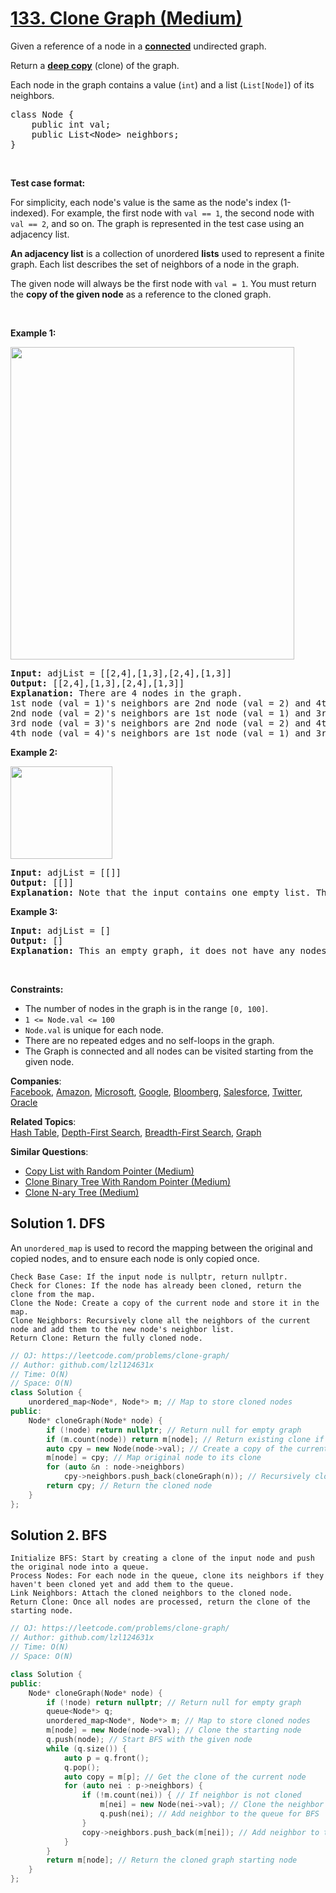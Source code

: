 # [133. Clone Graph (Medium)](https://leetcode.com/problems/clone-graph/)

<p>Given a reference of a node in a <strong><a href="https://en.wikipedia.org/wiki/Connectivity_(graph_theory)#Connected_graph" target="_blank">connected</a></strong> undirected graph.</p>

<p>Return a <a href="https://en.wikipedia.org/wiki/Object_copying#Deep_copy" target="_blank"><strong>deep copy</strong></a> (clone) of the graph.</p>

<p>Each node in the graph contains a value (<code>int</code>) and a list (<code>List[Node]</code>) of its neighbors.</p>

<pre>class Node {
    public int val;
    public List&lt;Node&gt; neighbors;
}
</pre>

<p>&nbsp;</p>

<p><strong>Test case format:</strong></p>

<p>For simplicity, each node's value is the same as the node's index (1-indexed). For example, the first node with <code>val == 1</code>, the second node with <code>val == 2</code>, and so on. The graph is represented in the test case using an adjacency list.</p>

<p><b>An adjacency list</b> is a collection of unordered <b>lists</b> used to represent a finite graph. Each list describes the set of neighbors of a node in the graph.</p>

<p>The given node will always be the first node with <code>val = 1</code>. You must return the <strong>copy of the given node</strong> as a reference to the cloned graph.</p>

<p>&nbsp;</p>
<p><strong>Example 1:</strong></p>
<img alt="" src="https://assets.leetcode.com/uploads/2019/11/04/133_clone_graph_question.png" style="width: 454px; height: 500px;">
<pre><strong>Input:</strong> adjList = [[2,4],[1,3],[2,4],[1,3]]
<strong>Output:</strong> [[2,4],[1,3],[2,4],[1,3]]
<strong>Explanation:</strong> There are 4 nodes in the graph.
1st node (val = 1)'s neighbors are 2nd node (val = 2) and 4th node (val = 4).
2nd node (val = 2)'s neighbors are 1st node (val = 1) and 3rd node (val = 3).
3rd node (val = 3)'s neighbors are 2nd node (val = 2) and 4th node (val = 4).
4th node (val = 4)'s neighbors are 1st node (val = 1) and 3rd node (val = 3).
</pre>

<p><strong>Example 2:</strong></p>
<img alt="" src="https://assets.leetcode.com/uploads/2020/01/07/graph.png" style="width: 163px; height: 148px;">
<pre><strong>Input:</strong> adjList = [[]]
<strong>Output:</strong> [[]]
<strong>Explanation:</strong> Note that the input contains one empty list. The graph consists of only one node with val = 1 and it does not have any neighbors.
</pre>

<p><strong>Example 3:</strong></p>

<pre><strong>Input:</strong> adjList = []
<strong>Output:</strong> []
<strong>Explanation:</strong> This an empty graph, it does not have any nodes.
</pre>

<p>&nbsp;</p>
<p><strong>Constraints:</strong></p>

<ul>
	<li>The number of nodes in the graph is in the range <code>[0, 100]</code>.</li>
	<li><code>1 &lt;= Node.val &lt;= 100</code></li>
	<li><code>Node.val</code> is unique for each node.</li>
	<li>There are no repeated edges and no self-loops in the graph.</li>
	<li>The Graph is connected and all nodes can be visited starting from the given node.</li>
</ul>


**Companies**:  
[Facebook](https://leetcode.com/company/facebook), [Amazon](https://leetcode.com/company/amazon), [Microsoft](https://leetcode.com/company/microsoft), [Google](https://leetcode.com/company/google), [Bloomberg](https://leetcode.com/company/bloomberg), [Salesforce](https://leetcode.com/company/salesforce), [Twitter](https://leetcode.com/company/twitter), [Oracle](https://leetcode.com/company/oracle)

**Related Topics**:  
[Hash Table](https://leetcode.com/tag/hash-table/), [Depth-First Search](https://leetcode.com/tag/depth-first-search/), [Breadth-First Search](https://leetcode.com/tag/breadth-first-search/), [Graph](https://leetcode.com/tag/graph/)

**Similar Questions**:
* [Copy List with Random Pointer (Medium)](https://leetcode.com/problems/copy-list-with-random-pointer/)
* [Clone Binary Tree With Random Pointer (Medium)](https://leetcode.com/problems/clone-binary-tree-with-random-pointer/)
* [Clone N-ary Tree (Medium)](https://leetcode.com/problems/clone-n-ary-tree/)

## Solution 1. DFS

An `unordered_map` is used to record the mapping between the original and copied nodes, and to ensure each node is only copied once.

	Check Base Case: If the input node is nullptr, return nullptr.
	Check for Clones: If the node has already been cloned, return the clone from the map.
	Clone the Node: Create a copy of the current node and store it in the map.
	Clone Neighbors: Recursively clone all the neighbors of the current node and add them to the new node's neighbor list.
	Return Clone: Return the fully cloned node.

```cpp
// OJ: https://leetcode.com/problems/clone-graph/
// Author: github.com/lzl124631x
// Time: O(N)
// Space: O(N)
class Solution {
    unordered_map<Node*, Node*> m; // Map to store cloned nodes
public:
    Node* cloneGraph(Node* node) {
        if (!node) return nullptr; // Return null for empty graph
        if (m.count(node)) return m[node]; // Return existing clone if already created
        auto cpy = new Node(node->val); // Create a copy of the current node
        m[node] = cpy; // Map original node to its clone
        for (auto &n : node->neighbors) 
            cpy->neighbors.push_back(cloneGraph(n)); // Recursively clone neighbors
        return cpy; // Return the cloned node
    }
};

```

## Solution 2. BFS

	Initialize BFS: Start by creating a clone of the input node and push the original node into a queue.
	Process Nodes: For each node in the queue, clone its neighbors if they haven't been cloned yet and add them to the queue.
	Link Neighbors: Attach the cloned neighbors to the cloned node.
	Return Clone: Once all nodes are processed, return the clone of the starting node.

```cpp
// OJ: https://leetcode.com/problems/clone-graph/
// Author: github.com/lzl124631x
// Time: O(N)
// Space: O(N)

class Solution {
public:
    Node* cloneGraph(Node* node) {
        if (!node) return nullptr; // Return null for empty graph
        queue<Node*> q;
        unordered_map<Node*, Node*> m; // Map to store cloned nodes
        m[node] = new Node(node->val); // Clone the starting node
        q.push(node); // Start BFS with the given node
        while (q.size()) {
            auto p = q.front(); 
            q.pop();
            auto copy = m[p]; // Get the clone of the current node
            for (auto nei : p->neighbors) {
                if (!m.count(nei)) { // If neighbor is not cloned
                    m[nei] = new Node(nei->val); // Clone the neighbor
                    q.push(nei); // Add neighbor to the queue for BFS
                }
                copy->neighbors.push_back(m[nei]); // Add neighbor to the cloned node's list
            }
        }
        return m[node]; // Return the cloned graph starting node
    }
};

```
